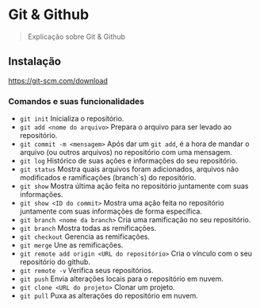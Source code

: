 # Git & Github

>Explicação sobre Git & Github

## Instalação

https://git-scm.com/download

### Comandos e suas funcionalidades 

- ```git init``` Inicializa o repositório.
- ```git add <nome do arquivo>``` Prepara o arquivo para ser levado ao repositório.
- ```git commit -m <mensagem>``` Após dar um ```git add```, é a hora de mandar o arquivo (ou outros arquivos) no repositório com uma mensagem.
- ```git log``` Histórico de suas ações e informações do seu repositório.
- ```git status``` Mostra quais arquivos foram adicionados, arquivos não modificados e ramificações (branch`s) do repositório.
- ```git show``` Mostra última ação feita no repositório juntamente com suas informações.
- ```git show <ID do commit>``` Mostra uma ação feita no repositório juntamente com suas informações de forma específica.
- ```git branch <nome da branch>``` Cria uma ramificação no seu repositório.
- ```git branch``` Mostra todas as remificações.
- ```git checkout``` Gerencia as remificações.
- ```git merge``` Une as remificações.
- ```git remote add origin <URL do repositório>``` Cria o vínculo com o seu repositório do github.
- ```git remote -v``` Verifica seus repositórios.
- ```git push``` Envia alterações locais para o repositório em nuvem.
- ```git clone <URL do projeto>``` Clonar um projeto.
- ```git pull``` Puxa as alterações do repositório em nuvem.